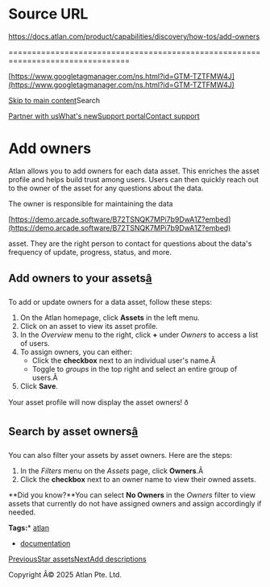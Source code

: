 # Source URL
https://docs.atlan.com/product/capabilities/discovery/how-tos/add-owners

================================================================================

<!--
canonical: https://docs.atlan.com/product/capabilities/discovery/how-tos/add-owners
link-alternate: https://docs.atlan.com/product/capabilities/discovery/how-tos/add-owners
meta-description: Atlan allows you to add owners for each data asset. This enriches the asset profile and helps build trust among users. Users can then quickly reach out to the owner of the asset for any questions about the data.
meta-docsearch:docusaurus_tag: docs-default-current
meta-docsearch:language: en
meta-docsearch:version: current
meta-docusaurus_locale: en
meta-docusaurus_tag: docs-default-current
meta-docusaurus_version: current
meta-generator: Docusaurus v3.8.1
meta-og-description: Atlan allows you to add owners for each data asset. This enriches the asset profile and helps build trust among users. Users can then quickly reach out to the owner of the asset for any questions about the data.
meta-og-locale: en
meta-og-title: Add owners | Atlan Documentation
meta-og-url: https://docs.atlan.com/product/capabilities/discovery/how-tos/add-owners
meta-twitter:card: summary_large_image
meta-viewport: width=device-width,initial-scale=1
title: Add owners | Atlan Documentation
-->

[https://www.googletagmanager.com/ns.html?id=GTM-TZTFMW4J](https://www.googletagmanager.com/ns.html?id=GTM-TZTFMW4J)

[Skip to main content](#__docusaurus_skipToContent_fallback)Search

[Partner with us](https://docs.google.com/forms/d/e/1FAIpQLScuAIhCm2GS7YFstrOjawbP8J7PUmOynQo7wI2yGCcCyEcVSw/viewform)[What's new](https://shipped.atlan.com/)[Support portal](https://atlan.zendesk.com/auth/v2/login/signin?return_to=https%3A%2F%2Fatlan.zendesk.com%2Fhc%2Fen-us&theme=hc&locale=en-us&brand_id=1900000425113&auth_origin=1900000425113%2Cfalse%2Ctrue)[Contact support](/support/submit-request)

Add owners
==========

Atlan allows you to add owners for each data asset. This enriches the asset profile and helps build trust among users. Users can then quickly reach out to the owner of the asset for any questions about the data.

The owner is responsible for maintaining the data

[https://demo.arcade.software/B72TSNQK7MPi7b9DwA1Z?embed](https://demo.arcade.software/B72TSNQK7MPi7b9DwA1Z?embed)

asset. They are the right person to contact for questions about the data's frequency of update, progress, status, and more.

Add owners to your assets[â](#add-owners-to-your-assets "Direct link to Add owners to your assets")
-----------------------------------------------------------------------------------------------------

To add or update owners for a data asset, follow these steps:

1. On the Atlan homepage, click **Assets** in the left menu.
2. Click on an asset to view its asset profile.
3. In the *Overview* menu to the right, click **\+** under *Owners* to access a list of users.
4. To assign owners, you can either:
    * Click the **checkbox** next to an individual user's name.Â
    * Toggle to *groups* in the top right and select an entire group of users.Â
5. Click **Save**.

Your asset profile will now display the asset owners! ð

Search by asset owners[â](#search-by-asset-owners "Direct link to Search by asset owners")
--------------------------------------------------------------------------------------------

You can also filter your assets by asset owners. Here are the steps:

1. In the *Filters* menu on the *Assets* page, click **Owners**.Â
2. Click the **checkbox** next to an owner name to view their owned assets.

**Did you know?**You can select **No Owners** in the *Owners* filter to view assets that currently do not have assigned owners and assign accordingly if needed.

**Tags:*** [atlan](/tags/atlan)
* [documentation](/tags/documentation)

[PreviousStar assets](/product/capabilities/discovery/how-tos/star-assets)[NextAdd descriptions](/product/capabilities/discovery/how-tos/add-descriptions)

Copyright Â© 2025 Atlan Pte. Ltd.

